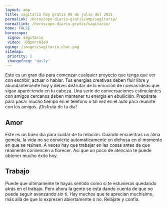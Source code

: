 ```yaml
---
layout: amp
title: sagitario hoy gratis 09 de julio del 2021 
permalink: /horoscopo-diario-gratis/amp/sagitario/
normallink: /horoscopo-diario-gratis/sagitario/
home: FALSE
horoscopo:
 signo: sagitario
 video: -DQpmrrAIeU
ogimg: /images/sagitario_char.png
sitemap:
 priority: 1
 changefreq: 'daily'
---
```



Este es un gran día para comenzar cualquier proyecto que tenga que ver con escribir, actuar o hablar. Tus energías creativas deben fluir libre y abundantemente hoy y debes disfrutar de la emoción de nuevas ideas que sigan apareciendo en tu cabeza. Una serie de conversaciones estimulantes con amigos cercanos deben mantener tu energía en ebullición. Prepárate para pasar mucho tiempo en el teléfono o tal vez en el auto para reunirte con los amigos. ¡Disfruta de tu día!

## Amor

Este es un buen día para cuidar de tu relación. Cuando encuentras un alma gemela, la vida no se convierte automáticamente en dichosa en el momento en que se reúnen. A veces hay que trabajar en las cosas antes de que realmente comiencen a florecer. Así que un poco de atención te puede obtener mucho éxito hoy.

## Trabajo

Puede que últimamente te hayas sentido como si te estuvieras quedando atrás en el trabajo. Pero ahora la gente se está dando cuenta de que no puede seguir avanzando sin ti. Hay muchos que te aprecian muchísimo, más allá de que lo expresen abiertamente o no. Relájate y confía.